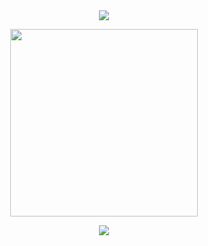 <div align="center">

  <img src="https://komarev.com/ghpvc/?username=atervir&label= ꥟ &color=9758b1&style=water">
<p align="center">
    <img width="300" src="" alt="">
</p>

[![](img)](https://rentry.co/second-time)

